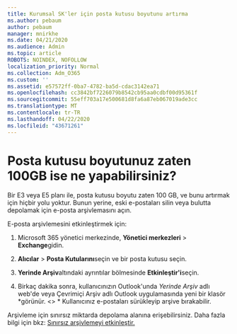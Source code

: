```yaml
---
title: Kurumsal SK'ler için posta kutusu boyutunu artırma
ms.author: pebaum
author: pebaum
manager: mnirkhe
ms.date: 04/21/2020
ms.audience: Admin
ms.topic: article
ROBOTS: NOINDEX, NOFOLLOW
localization_priority: Normal
ms.collection: Adm_O365
ms.custom: ''
ms.assetid: e57572ff-0ba7-4782-ba5d-cdac3142ea71
ms.openlocfilehash: cc3842bf7226079b8542cb95aa0cdbf00d95361f
ms.sourcegitcommit: 55eff703a17e500681d8fa6a87eb067019ade3cc
ms.translationtype: MT
ms.contentlocale: tr-TR
ms.lasthandoff: 04/22/2020
ms.locfileid: "43671261"
---
```

# <a name="what-to-do-if-your-mailbox-size-is-already-100gb"></a>Posta kutusu boyutunuz zaten 100GB ise ne yapabilirsiniz?

Bir E3 veya E5 planı ile, posta kutusu boyutu zaten 100 GB, ve bunu artırmak için hiçbir yolu yoktur. Bunun yerine, eski e-postaları silin veya bulutta depolamak için e-posta arşivlemasını açın. 
  
E-posta arşivlemesini etkinleştirmek için:
  
1. Microsoft 365 yönetici merkezinde, **Yönetici merkezleri** \> **Exchange**gidin. 
    
2. **Alıcılar** \> **Posta Kutularını**seçin ve bir posta kutusu seçin. 
    
3. **Yerinde Arşiv**altındaki ayrıntılar bölmesinde **Etkinleştir'i**seçin. 
    
4. Birkaç dakika sonra, kullanıcınızın Outlook'unda *Yerinde Arşiv* adlı web'de veya Çevrimiçi Arşiv adlı Outlook uygulamasında yeni bir klasör *görünür. \<\> * Kullanıcınız e-postaları sürükleyip arşive bırakabilir. 
    
Arşivleme için sınırsız miktarda depolama alanına erişebilirsiniz. Daha fazla bilgi için bkz: [Sınırsız arşivlemeyi etkinleştir.](https://docs.microsoft.com/office365/securitycompliance/enable-unlimited-archiving)
  

